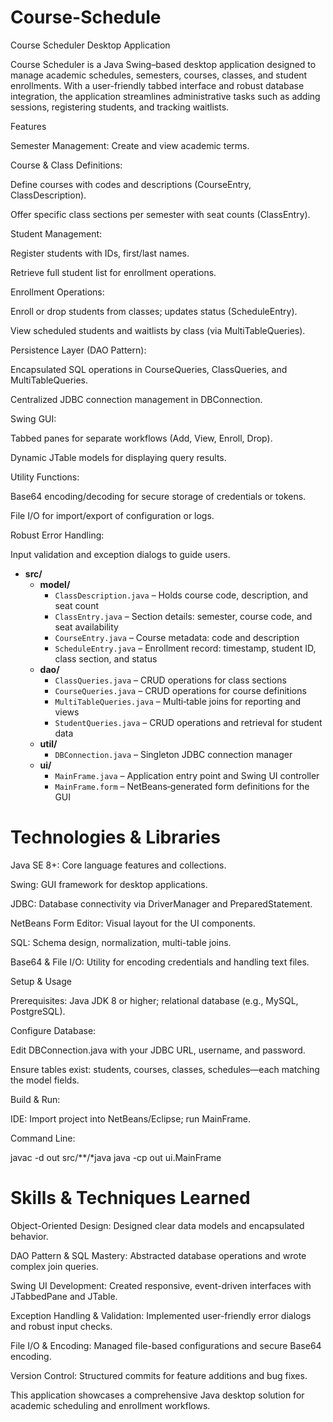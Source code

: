 # Course-Schedule
Course Scheduler Desktop Application

Course Scheduler is a Java Swing–based desktop application designed to manage academic schedules, semesters, courses, classes, and student enrollments. With a user-friendly tabbed interface and robust database integration, the application streamlines administrative tasks such as adding sessions, registering students, and tracking waitlists.

Features

Semester Management: Create and view academic terms.

Course & Class Definitions:

Define courses with codes and descriptions (CourseEntry, ClassDescription).

Offer specific class sections per semester with seat counts (ClassEntry).

Student Management:

Register students with IDs, first/last names.

Retrieve full student list for enrollment operations.

Enrollment Operations:

Enroll or drop students from classes; updates status (ScheduleEntry).

View scheduled students and waitlists by class (via MultiTableQueries).

Persistence Layer (DAO Pattern):

Encapsulated SQL operations in CourseQueries, ClassQueries, and MultiTableQueries.

Centralized JDBC connection management in DBConnection.

Swing GUI:

Tabbed panes for separate workflows (Add, View, Enroll, Drop).

Dynamic JTable models for displaying query results.

Utility Functions:

Base64 encoding/decoding for secure storage of credentials or tokens.

File I/O for import/export of configuration or logs.

Robust Error Handling:

Input validation and exception dialogs to guide users.
- **src/**
  - **model/**
    - `ClassDescription.java` – Holds course code, description, and seat count
    - `ClassEntry.java` – Section details: semester, course code, and seat availability
    - `CourseEntry.java` – Course metadata: code and description
    - `ScheduleEntry.java` – Enrollment record: timestamp, student ID, class section, and status
  - **dao/**
    - `ClassQueries.java` – CRUD operations for class sections
    - `CourseQueries.java` – CRUD operations for course definitions
    - `MultiTableQueries.java` – Multi‑table joins for reporting and views
    - `StudentQueries.java` – CRUD operations and retrieval for student data
  - **util/**
    - `DBConnection.java` – Singleton JDBC connection manager
  - **ui/**
    - `MainFrame.java` – Application entry point and Swing UI controller
    - `MainFrame.form` – NetBeans‑generated form definitions for the GUI

# Technologies & Libraries

Java SE 8+: Core language features and collections.

Swing: GUI framework for desktop applications.

JDBC: Database connectivity via DriverManager and PreparedStatement.

NetBeans Form Editor: Visual layout for the UI components.

SQL: Schema design, normalization, multi-table joins.

Base64 & File I/O: Utility for encoding credentials and handling text files.

Setup & Usage

Prerequisites: Java JDK 8 or higher; relational database (e.g., MySQL, PostgreSQL).

Configure Database:

Edit DBConnection.java with your JDBC URL, username, and password.

Ensure tables exist: students, courses, classes, schedules—each matching the model fields.

Build & Run:

IDE: Import project into NetBeans/Eclipse; run MainFrame.

Command Line:

javac -d out src/**/*java
java -cp out ui.MainFrame

# Skills & Techniques Learned

Object-Oriented Design: Designed clear data models and encapsulated behavior.

DAO Pattern & SQL Mastery: Abstracted database operations and wrote complex join queries.

Swing UI Development: Created responsive, event-driven interfaces with JTabbedPane and JTable.

Exception Handling & Validation: Implemented user-friendly error dialogs and robust input checks.

File I/O & Encoding: Managed file-based configurations and secure Base64 encoding.

Version Control: Structured commits for feature additions and bug fixes.

This application showcases a comprehensive Java desktop solution for academic scheduling and enrollment workflows.
